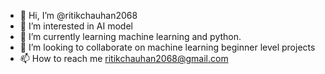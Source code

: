 - 👋 Hi, I’m @ritikchauhan2068
- 👀 I’m interested in AI model
- 🌱 I’m currently learning machine learning and python.
- 💞️ I’m looking to collaborate on machine learning beginner level projects
- 📫 How to reach me ritikchauhan2068@gmail.com
  
